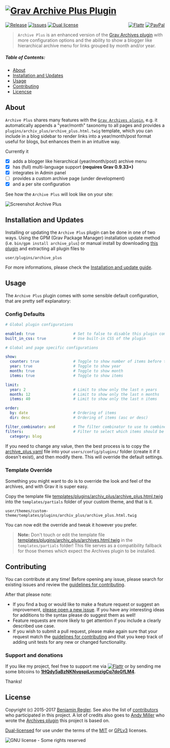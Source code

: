 # [![Grav Archive Plus Plugin](assets/logo.png)][project]

[![Release](https://img.shields.io/github/release/sommerregen/grav-plugin-archive-plus.svg)][project] [![Issues](https://img.shields.io/github/issues/sommerregen/grav-plugin-archive-plus.svg)][issues] [![Dual license](https://img.shields.io/badge/dual%20license-MIT%2FGPL-blue.svg)](LICENSE "License") <span style="float:right;">[![Flattr](https://api.flattr.com/button/flattr-badge-large.png)][flattr] [![PayPal](https://www.paypal.com/en_US/i/btn/btn_donate_SM.gif)][paypal]</span>

> `Archive Plus` is an enhanced version of the [Grav Archives plugin](https://github.com/getgrav/grav-plugin-archives) with more configuration options and the ability to show a blogger like hierarchical archive menu for links grouped by month and/or year.

##### Table of Contents:

* [About](#about)
* [Installation and Updates](#installation-and-updates)
* [Usage](#usage)
* [Contributing](#contributing)
* [Licencse](#license)

## About

`Archive Plus` shares many features with the [`Grav Archives plugin`](https://github.com/getgrav/grav-plugin-archives), e.g. it automatically appends a "year/month" taxonomy to all pages and provides a `plugins/archiv_plus/archive_plus.html.twig` template, which you can include in a blog sidebar to render links into a year/month/post format useful for blogs, but enhances them in an intuitive way.

Currently it

 - [x] adds a blogger like hierarchical (year/month/post) archive menu
 - [x] has (full) multi-language support **(requires Grav 0.9.33+)**
 - [x] integrates in Admin panel
 - [ ] provides a custom archive page (under development)
 - [x] and a per site configuration

See how the `Archive Plus` will look like on your site:

![Screenshot Archive Plus](assets/screenshot.gif "Archive Plus Preview")

## Installation and Updates

Installing or updating the `Archive Plus` plugin can be done in one of two ways. Using the GPM (Grav Package Manager) installation update method (i.e. `bin/gpm install archive_plus`) or manual install by downloading [this plugin](https://github.com/sommerregen/grav-plugin-archive-plus) and extracting all plugin files to

    user/plugins/archive_plus

For more informations, please check the [Installation and update guide](docs/INSTALL.md).

## Usage

The `Archive Plus` plugin comes with some sensible default configuration, that are pretty self explanatory:

### Config Defaults

```yaml
# Global plugin configurations

enabled: true                 # Set to false to disable this plugin completely
built_in_css: true            # Use built-in CSS of the plugin

# Global and page specific configurations

show:
  counter: true               # Toggle to show number of items before the link
  year: true                  # Toggle to show year
  month: true                 # Toggle to show month
  items: true                 # Toggle to show items

limit:
  year: 2                     # Limit to show only the last n years
  month: 12                   # Limit to show only the last n months
  items: 40                   # Limit to show only the last n items

order:
  by: date                    # Ordering of items
  dir: desc                   # Ordering of items (asc or desc)

filter_combinator: and        # The filter combinator to use to combine several filters
filters:                      # Filter to select which items should be shown
  category: blog
```

If you need to change any value, then the best process is to copy the [archive_plus.yaml](archive_plus.yaml) file into your `users/config/plugins/` folder (create it if it doesn't exist), and then modify there. This will override the default settings.

### Template Override

Something you might want to do is to override the look and feel of the archives, and with Grav it is super easy.

Copy the template file [templates/plugins/archiv_plus/archive_plus.html.twig](templates/plugins/archiv_plus/archive_plus.html.twig) into the `templates/partials` folder of your custom theme, and that is it.

    user/themes/custom-theme/templates/plugins/archiv_plus/archive_plus.html.twig

You can now edit the override and tweak it however you prefer.

> **Note:** Don't touch or edit the template file [templates/plugins/archiv_plus/archives.html.twig](templates/plugins/archiv_plus/archives.html.twig) in the `templates/partials` folder! This file serves as a compatibility fallback for those themes which expect the Archives plugin to be installed.

## Contributing

You can contribute at any time! Before opening any issue, please search for existing issues and review the [guidelines for contributing](docs/CONTRIBUTING.md).

After that please note:

* If you find a bug or would like to make a feature request or suggest an improvement, [please open a new issue][issues]. If you have any interesting ideas for additions to the syntax please do suggest them as well!
* Feature requests are more likely to get attention if you include a clearly described use case.
* If you wish to submit a pull request, please make again sure that your request match the [guidelines for contributing](docs/CONTRIBUTING.md) and that you keep track of adding unit tests for any new or changed functionality.

### Support and donations

If you like my project, feel free to support me via [![Flattr](https://api.flattr.com/button/flattr-badge-large.png)][flattr] or by sending me some bitcoins to [**1HQdy5aBzNKNvqspiLvcmzigCq7doGfLM4**][bitcoin].

Thanks!

## License

Copyright (c) 2015-2017 [Benjamin Regler][github]. See also the list of [contributors] who participated in this project. A lot of credits also goes to [Andy Miller](https://github.com/getgrav/) who wrote the [Archives plugin](https://github.com/getgrav/grav-plugin-archives) this project is based on.

[Dual-licensed](LICENSE) for use under the terms of the [MIT][mit-license] or [GPLv3][gpl-license] licenses.

![GNU license - Some rights reserved][gnu]


[github]: https://github.com/sommerregen/ "GitHub account from Benjamin Regler"
[gpl-license]: http://opensource.org/licenses/GPL-3.0 "GPLv3 license"
[mit-license]: http://www.opensource.org/licenses/mit-license.php "MIT license"

[flattr]: https://flattr.com/submit/auto?user_id=Sommerregen&url=https://github.com/sommerregen/grav-plugin-archive-plus "Flatter my GitHub project"
[paypal]: https://www.paypal.com/cgi-bin/webscr?cmd=_s-xclick&hosted_button_id=SYFNP82USG3RN "Donate for my GitHub project using PayPal"
[bitcoin]: bitcoin:1HQdy5aBzNKNvqspiLvcmzigCq7doGfLM4?label=GitHub%20project "Donate for my GitHub project using BitCoin"
[gnu]: https://upload.wikimedia.org/wikipedia/commons/thumb/3/33/License_icon-gpl-88x31.svg/88px-License_icon-gpl-88x31.svg.png "GNU license - Some rights reserved"

[project]: https://github.com/sommerregen/grav-plugin-archive-plus
[issues]: https://github.com/sommerregen/grav-plugin-archive-plus/issues "GitHub Issues for Grav Archive Plus plugin"
[contributors]: https://github.com/sommerregen/grav-plugin-archive-plus/graphs/contributors "List of contributors of the project"
